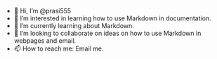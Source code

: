 - 👋 Hi, I’m @prasi555
- 👀 I’m interested in learning how to use Markdown in documentation.
- 🌱 I’m currently learning about Markdown.
- 💞️ I’m looking to collaborate on ideas on how to use Markdown in webpages and email.
- 📫 How to reach me: Email me.

<!---
prasi555/prasi555 is a ✨ special ✨ repository because its `README.md` (this file) appears on your GitHub profile.
You can click the Preview link to take a look at your changes.
--->
